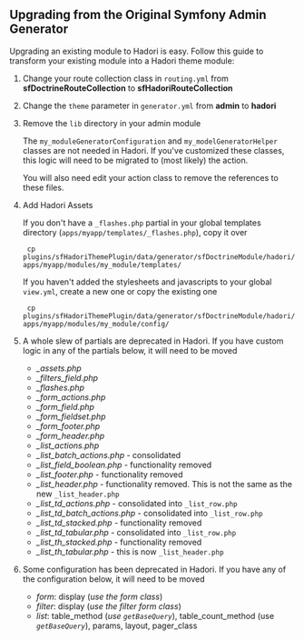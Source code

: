 Upgrading from the Original Symfony Admin Generator
---------------------------------------------------

Upgrading an existing module to Hadori is easy.  Follow this guide to transform your existing module into a Hadori theme module:

1. Change your route collection class in `routing.yml` from **sfDoctrineRouteCollection** to **sfHadoriRouteCollection**

2. Change the `theme` parameter in `generator.yml` from **admin** to **hadori**

3. Remove the `lib` directory in your admin module

    The `my_moduleGeneratorConfiguration` and `my_modelGeneratorHelper` classes are not needed in Hadori.  If you've customized these
    classes, this logic will need to be migrated to (most likely) the action.
    
    You will also need edit your action class to remove the references to these files.
        
4. Add Hadori Assets
  
    If you don't have a `_flashes.php` partial in your global templates directory (`apps/myapp/templates/_flashes.php`), copy it over

        cp plugins/sfHadoriThemePlugin/data/generator/sfDoctrineModule/hadori/templates/_flashes.php apps/myapp/modules/my_module/templates/

    If you haven't added the stylesheets and javascripts to your global `view.yml`, create a new one or copy the existing one

        cp plugins/sfHadoriThemePlugin/data/generator/sfDoctrineModule/hadori/skeleton/config/view.yml apps/myapp/modules/my_module/config/

5. A whole slew of partials are deprecated in Hadori.  If you have custom logic in any of the partials below, it will need to be moved

    - *\_assets.php*
    - *\_filters\_field.php*
    - *\_flashes.php*
    - *\_form\_actions.php*
    - *\_form\_field.php*
    - *\_form\_fieldset.php*
    - *\_form\_footer.php*
    - *\_form\_header.php*
    - *\_list\_actions.php*
    - *\_list\_batch\_actions.php* - consolidated
    - *\_list\_field\_boolean.php* - functionality removed
    - *\_list\_footer.php* - functionality removed
    - *\_list\_header.php* - functionality removed.  This is not the same as the new `_list_header.php`
    - *\_list\_td\_actions.php* - consolidated into `_list_row.php`
    - *\_list\_td\_batch\_actions.php* - consolidated into `_list_row.php`
    - *\_list\_td\_stacked.php* - functionality removed
    - *\_list\_td\_tabular.php* - consolidated into `_list_row.php`
    - *\_list\_th\_stacked.php* - functionality removed
    - *\_list\_th\_tabular.php* - this is now `_list_header.php`
    
6. Some configuration has been deprecated in Hadori.  If you have any of the configuration below, it will need to be moved

    - *form*: display (*use the form class*)
    - *filter*: display (*use the filter form class*)
    - *list*: table\_method (*use `getBaseQuery`*), table\_count\_method (use *`getBaseQuery`*), params, layout, pager\_class

